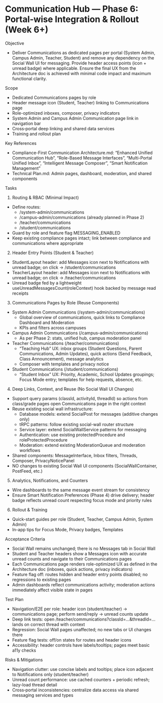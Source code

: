 # Communication Hub — Phase 6: Portal‑wise Integration & Rollout (Week 6+)

Objective
- Deliver Communications as dedicated pages per portal (System Admin, Campus Admin, Teacher, Student) and remove any dependency on the Social Wall UI for messaging. Provide header access points (icon + unread badge) where applicable. Ensure the final UX from the Architecture doc is achieved with minimal code impact and maximum functional clarity.

Scope
- Dedicated Communications pages by role
- Header message icon (Student, Teacher) linking to Communications page
- Role-optimized inboxes, composer, privacy indicators
- System Admin and Campus Admin Communication page link in navigation bar
- Cross‑portal deep linking and shared data services
- Training and rollout plan

Key References
- Compliance-First Communication Architecture.md: “Enhanced Unified Communication Hub”, “Role-Based Message Interfaces”, “Multi-Portal Unified Inbox”, “Intelligent Message Composer”, “Smart Notification Management”
- Technical Plan.md: Admin pages, dashboard, moderation, and shared components

Tasks
1) Routing & RBAC (Minimal Impact)
- Define routes:
  - /system-admin/communications
  - /campus-admin/communications (already planned in Phase 2)
  - /teacher/communications
  - /student/communications
- Guard by role and feature flag MESSAGING_ENABLED
- Keep existing compliance pages intact; link between compliance and communications where appropriate

2) Header Entry Points (Student & Teacher)
- StudentLayout header: add Messages icon next to Notifications with unread badge; on click -> /student/communications
- TeacherLayout header: add Messages icon next to Notifications with unread badge; on click -> /teacher/communications
- Unread badge fed by a lightweight useUnreadMessagesCount(roleContext) hook backed by message read receipts

3) Communications Pages by Role (Reuse Components)
- System Admin Communications (/system-admin/communications)
  - Global overview of communications, quick links to Compliance Dashboard and Moderation
  - KPIs and filters across campuses
- Campus Admin Communications (/campus-admin/communications)
  - As per Phase 2: stats, unified hub, campus moderation panel
- Teacher Communications (/teacher/communications)
  - “Teaching Hub” UX: inbox groups (Student Questions, Parent Communications, Admin Updates), quick actions (Send Feedback, Class Announcement), message analytics
  - Composer with templates and privacy notice
- Student Communications (/student/communications)
  - “Student Inbox” UX: Priority, Academic, School Updates groupings; Focus Mode entry; templates for help requests, absence, etc.

4) Deep Links, Context, and Reuse (No Social Wall UI Changes)
- Support query params (classId, activityId, threadId) so actions from class/grade pages open Communications page in the right context
- Reuse existing social wall infrastructure:
  - Database models: extend SocialPost for messages (additive changes only)
  - tRPC patterns: follow existing social-wall router structure
  - Service layer: extend SocialWallService patterns for messaging
  - Authentication: use existing protectedProcedure and roleProtectedProcedure
  - Moderation: extend existing ModerationQueue and moderation workflows
- Shared components: MessageInterface, Inbox filters, Threads, Composer, PrivacyNoticePanel
- NO changes to existing Social Wall UI components (SocialWallContainer, PostFeed, etc.)

5) Analytics, Notifications, and Counters
- Wire dashboards to the same message event stream for consistency
- Ensure Smart Notification Preferences (Phase 4) drive delivery; header badge reflects unread count respecting focus mode and priority rules

6) Rollout & Training
- Quick-start guides per role (Student, Teacher, Campus Admin, System Admin)
- In-app tips for Focus Mode, Privacy badges, Templates

Acceptance Criteria
- Social Wall remains unchanged; there is no Messages tab in Social Wall
- Student and Teacher headers show a Messages icon with accurate unread counts and navigate to their Communications pages
- Each Communications page renders role-optimized UX as defined in the Architecture doc (inboxes, quick actions, privacy indicators)
- Feature flag off: routes hidden and header entry points disabled; no regressions to existing pages
- Admin dashboards reflect communications activity; moderation actions immediately affect visible state in pages

Test Plan
- Navigation/E2E per role: header icon (student/teacher) -> communications page; perform send/reply -> unread counts update
- Deep link tests: open /teacher/communications?classId=...&threadId=... lands on correct thread with context
- Regression: Social Wall pages unaffected; no new tabs or UI changes there
- Feature flag tests: off/on states for routes and header icons
- Accessibility: header controls have labels/tooltips; pages meet basic a11y checks

Risks & Mitigations
- Navigation clutter: use concise labels and tooltips; place icon adjacent to Notifications only (student/teacher)
- Unread count performance: use cached counters + periodic refresh; lazy-load thread detail
- Cross‑portal inconsistencies: centralize data access via shared messaging services and types
